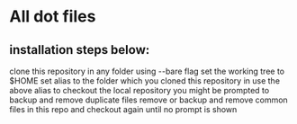 # All dot files
## installation steps below:
clone this repository in any folder using --bare flag
set the working tree to $HOME
set alias to the folder which you cloned this repository in
use the above alias to checkout the local repository
you might be prompted to backup and remove duplicate files
remove or backup and remove common files in this repo and checkout again until no prompt is shown
